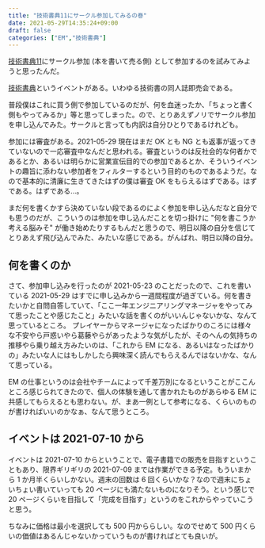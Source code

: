 ```yaml
---
title: "技術書典11にサークル参加してみるの巻"
date: 2021-05-29T14:35:24+09:00
draft: false
categories: ["EM","技術書典"]
---
```


[技術書典11](https://techbookfest.org/event/tbf11)にサークル参加 (本を書いて売る側) として参加するのを試みてみようと思ったんだ。

<!--more-->

[技術書典](https://techbookfest.org)というイベントがある。いわゆる技術書の同人誌即売会である。

普段僕はこれに買う側で参加しているのだが、何を血迷ったか、「ちょっと書く側もやってみるか」等と思ってしまった。ので、とりあえずノリでサークル参加を申し込んでみた。サークルと言っても内訳は自分ひとりであるけれども。

参加には審査がある。2021-05-29 現在はまだ OK とも NG とも返事が返ってきていないので一応審査中なんだと思われる。審査というのは反社会的な何者かであるとか、あるいは明らかに営業宣伝目的での参加であるとか、そういうイベントの趣旨に添わない参加者をフィルターするという目的のものであるようだ。なので基本的に清廉に生きてきたはずの僕は審査 OK をもらえるはずである。はずである。はずである…。

まだ何を書くかすら決めていない段であるのによく参加を申し込んだなと自分でも思うのだが、こういうのは参加を申し込んだことを切っ掛けに "何を書こうか考える脳みそ" が働き始めたりするもんだと思うので、明日以降の自分を信じてとりあえず飛び込んでみた、みたいな感じである。がんばれ、明日以降の自分。

## 何を書くのか

さて、参加申し込みを行ったのが 2021-05-23 のことだったので、これを書いている 2021-05-29 はすでに申し込みから一週間程度が過ぎている。何を書きたいかと自問自答していて、「ここ一年エンジニアリングマネージャをやってみて思ったことや感じたこと」みたいな話を書くのがいいんじゃないかな、なんて思っているところ。
プレイヤーからマネージャになったばかりのころには様々な不安やら戸惑いやら葛藤やらがあったような気がしたが、そのへんの気持ちの推移やら乗り越え方みたいのは、「これから EM になる、あるいはなったばかりの」みたいな人にはもしかしたら興味深く読んでもらえるんではないかな、なんて思っている。

EM の仕事というのは会社やチームによって千差万別になるということがここんところ感じられてきたので、個人の体験を通して書かれたものがあらゆる EM に共感してもらえるとも思わない。が、まあ一例として参考になる、くらいのものが書ければいいのかなぁ、なんて思うところ。

## イベントは 2021-07-10 から

イベントは 2021-07-10 からということで、電子書籍での販売を目指すということもあり、限界ギリギリの 2021-07-09 までは作業ができる予定。もういまから 1 か月半くらいしかない。週末の回数は 6 回くらいかな？なので週末にちょいちょい書いていっても 20 ページにも満たないものになりそう。という感じで 20 ページくらいを目指して「完成を目指す」というのをこれからやっていこうと思う。

ちなみに価格は最小を選択しても 500 円かららしい。なのでせめて 500 円くらいの価値はあるんじゃないかっていうものが書ければとても良いが。
